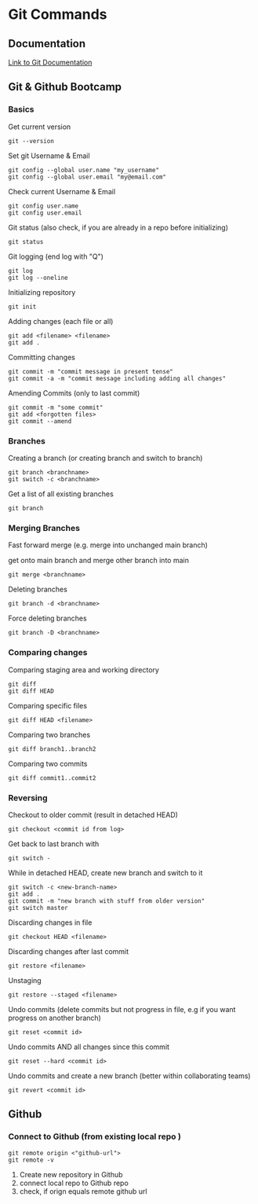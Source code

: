 # Git Commands

## Documentation

[Link to Git Documentation](https://git-scm.com/docs "Docs on official git documentation page")

## Git & Github Bootcamp

### Basics

Get current version

    git --version

Set git Username & Email

    git config --global user.name "my_username"
    git config --global user.email "my@email.com"

Check current Username & Email

    git config user.name
    git config user.email

Git status (also check, if you are already in a repo before initializing)

    git status

Git logging  (end log with "Q")

    git log
    git log --oneline

Initializing repository

    git init

Adding changes (each file or all)

    git add <filename> <filename>
    git add .

Committing changes

    git commit -m "commit message in present tense"
    git commit -a -m "commit message including adding all changes"


Amending Commits (only to last commit)

    git commit -m "some commit"
    git add <forgotten files>
    git commit --amend

### Branches

Creating a branch (or creating branch and switch to branch)

    git branch <branchname>
    git switch -c <branchname>

Get a list of all existing branches

    git branch


### Merging Branches

Fast forward merge (e.g. merge into unchanged main branch)

get onto main branch and merge other branch into main

    git merge <branchname>

Deleting branches

    git branch -d <branchname>

Force deleting branches    

    git branch -D <branchname>

### Comparing changes

Comparing staging area and working directory

    git diff
    git diff HEAD

Comparing specific files 

    git diff HEAD <filename>

Comparing two branches

    git diff branch1..branch2

Comparing two commits

    git diff commit1..commit2

### Reversing 

Checkout to older commit (result in detached HEAD)

    git checkout <commit id from log>

Get back to last branch with 

    git switch -

While in detached HEAD, create new branch and switch to it

    git switch -c <new-branch-name>
    git add . 
    git commit -m "new branch with stuff from older version"
    git switch master

Discarding changes in file 

    git checkout HEAD <filename>

Discarding changes after last commit

    git restore <filename>

Unstaging 

    git restore --staged <filename>

Undo commits (delete commits but not progress in file, e.g if you want progress on another branch)

    git reset <commit id>

Undo commits AND all changes since this commit

    git reset --hard <commit id>

Undo commits and create a new branch (better within collaborating teams)

    git revert <commit id>


## Github

### Connect to Github (from existing local repo )

    git remote origin <"github-url">
    git remote -v


1. Create new repository in Github
2. connect local repo to Github repo
3. check, if orign equals remote github url







